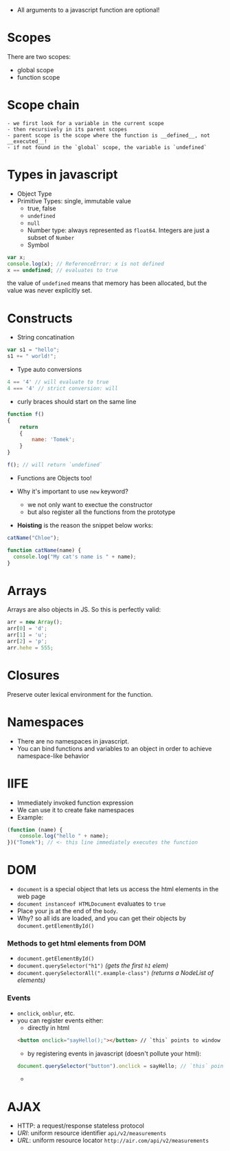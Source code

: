 - All arguments to a javascript function are optional!

# Scopes
There are two scopes:
- global scope 
- function scope

# Scope chain
    - we first look for a variable in the current scope 
    - then recursively in its parent scopes
    - parent scope is the scope where the function is __defined__, not __executed__!
    - if not found in the `global` scope, the variable is `undefined`


# Types in javascript
- Object Type
- Primitive Types: single, immutable value
    - true, false
    - `undefined`
    - `null`
    - Number type: always represented as `float64`. Integers are just a subset of `Number`
    - Symbol

```js
var x;
console.log(x); // ReferenceError: x is not defined
x == undefined; // evaluates to true
```

the value of `undefined` means that memory has been allocated, but the value was never explicitly set.


# Constructs

* String concatination
```js
var s1 = "hello";
s1 += " world!";
```

* Type auto conversions
```js
4 == '4' // will evaluate to true
4 === '4' // strict conversion: will
```

* curly braces should start on the same line
```js
function f()
{
    return
    {
        name: 'Tomek';
    }
}

f(); // will return `undefined`
```


* Functions are Objects too!
* Why it's important to use `new` keyword?
    - we not only want to exectue the constructor
    - but also register all the functions from the prototype


* __Hoisting__ is the reason the snippet below works:
```js
catName("Chloe");

function catName(name) {
  console.log("My cat's name is " + name);
}
```

# Arrays
Arrays are also objects in JS. So this is perfectly valid:
```js
arr = new Array();
arr[0] = 'd';
arr[1] = 'u';
arr[2] = 'p';
arr.hehe = 555;
```

# Closures
Preserve outer lexical environment for the function.

# Namespaces
* There are no namespaces in javascript.
* You can bind functions and variables to an object in order to achieve namespace-like behavior

# IIFE 
* Immediately invoked function expression
* We can use it to create fake namespaces
* Example:
```js
(function (name) {
    console.log("hello " + name);
})("Tomek"); // <- this line immediately executes the function
```

# DOM 

* `document` is a special object that lets us access the html elements in the web page
* `document instanceof HTMLDocument` evaluates to `true`
* Place your js at the end of the `body`.
* Why? so all ids are loaded, and you can get their objects by `document.getElementById()`


### Methods to get html elements from DOM

- `document.getElementById()`
- `document.querySelector("h1")` _(gets the first `h1` elem)_
- `document.querySelectorAll(".example-class")` _(returns a NodeList of elements)_

### Events
- `onclick`, `onblur`, etc.
- you can register events either:
    + directly in html
    ```html
    <button onclick="sayHello();"></button> // `this` points to window
    ```
    + by registering events in javascript (doesn't pollute your html):
    ```js
    document.querySelector("button").onclick = sayHello; // `this` points to button (somewhat more flexible)
    ```
    +  


# AJAX

- HTTP: a request/response stateless protocol
- _URI_: uniform resource identifier `api/v2/measurements`
- _URL_: uniform resource locator `http://air.com/api/v2/measurements`